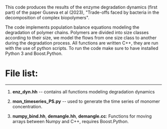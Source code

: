 This code produces the results of the enzyme degradation dynamics (first part)
of the paper Guseva et al (2023), "Trade-offs faced by bacteria in the
decomposition of complex biopolymers".

The code implements population balance equations modeling the degradation of
polymer chains. Polymers are divided into size classes according to their size,
we model the flows from one size class to another during the degradation
process. All functions are written C++, they are run with the use of python
scripts. To run the code make sure to have installed Python 3 and Boost.Python.

# File list:
------------

1. **enz_dyn.hh** -- contains all functions modeling degradation dynamics

2. **mon_timeseries_PS.py** -- used to generate the time series of monomer concentration.

3. **numpy_bind.hh**, **demangle.hh**, **demangle.cc**: Functions for moving
   arrays between Numpy and C++, requires Boost.Python.

